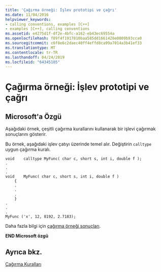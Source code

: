 ```yaml
---
title: 'Çağırma örneği: İşlev prototipi ve çağrı'
ms.date: 11/04/2016
helpviewer_keywords:
- calling conventions, examples [C++]
- examples [C++], calling conventions
ms.assetid: e4275d1f-df2e-4bfc-a162-eb43ec69554a
ms.openlocfilehash: f89f4f1917810baa585dd1661428e0809b93cca0
ms.sourcegitcommit: c6f8e6c2daec40ff4effd8ca99a7014a3b41ef33
ms.translationtype: MT
ms.contentlocale: tr-TR
ms.lasthandoff: 04/24/2019
ms.locfileid: "64345105"
---
```

# <a name="calling-example-function-prototype-and-call"></a>Çağırma örneği: İşlev prototipi ve çağrı

## <a name="microsoft-specific"></a>Microsoft'a Özgü

Aşağıdaki örnek, çeşitli çağırma kurallarını kullanarak bir işlevi çağırmak sonuçlarını gösterir.

Bu örnek, aşağıdaki işlev çatıyı üzerinde temel alır. Değiştirin `calltype` uygun çağırma kuralı.

```
void    calltype MyFunc( char c, short s, int i, double f );
.
.
.
void    MyFunc( char c, short s, int i, double f )
    {
    .
    .
    .
    }
.
.
.
MyFunc ('x', 12, 8192, 2.7183);
```

Daha fazla bilgi için [çağırma örneği sonuçları](../cpp/results-of-calling-example.md).

**END Microsoft özgü**

## <a name="see-also"></a>Ayrıca bkz.

[Çağırma Kuralları](../cpp/calling-conventions.md)